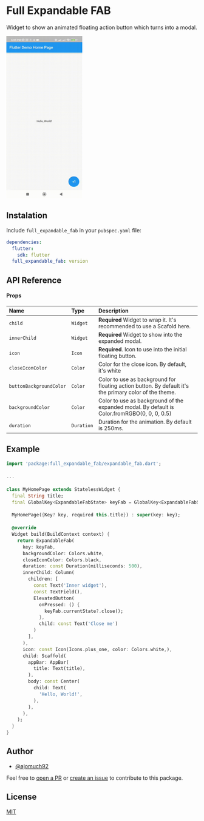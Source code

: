 
# Full Expandable FAB

Widget to show an animated floating action button which turns into a modal.

<img src="https://raw.githubusercontent.com/ajomuch92/expandable_fab/main/demo.gif" width="200" height="429"/>




## Instalation
Include `full_expandable_fab` in your `pubspec.yaml` file:

```yaml
dependencies:
  flutter:
    sdk: flutter
  full_expandable_fab: version
```
## API Reference

#### Props


| Name | Type     | Description                |
| :-------- | :------- | :------------------------- |
| `child`      | `Widget` | **Required** Widget to wrap it. It's recommended to use a Scafold here. |
| `innerChild`      | `Widget` | **Required** Widget to show into the expanded modal. |
| `icon`      | `Icon` | **Required**. Icon to use into the initial floating button. |
| `closeIconColor`      | `Color` |  Color for the close icon. By default, it's white |
| `buttonBackgroundColor`      | `Color` | Color to use as background for floating action button. By default it's the primary color of the theme. |
| `backgroundColor`      | `Color` | Color to use as background of the expanded modal. By default is  Color.fromRGBO(0, 0, 0, 0.5) |
| `duration`      | `Duration` | Duration for the animation. By default is 250ms. |




## Example

```dart
import 'package:full_expandable_fab/expandable_fab.dart';

...

class MyHomePage extends StatelessWidget {
  final String title;
  final GlobalKey<ExpandableFabState> keyFab = GlobalKey<ExpandableFabState>();

  MyHomePage({Key? key, required this.title}) : super(key: key);

  @override
  Widget build(BuildContext context) {
    return ExpandableFab(
      key: keyFab,
      backgroundColor: Colors.white,
      closeIconColor: Colors.black,
      duration: const Duration(milliseconds: 500),
      innerChild: Column(
        children: [
          const Text('Inner widget'),
          const TextField(),
          ElevatedButton(
            onPressed: () {
              keyFab.currentState?.close();
            }, 
            child: const Text('Close me')
          )
        ],
      ),
      icon: const Icon(Icons.plus_one, color: Colors.white,),
      child: Scaffold(
        appBar: AppBar(
          title: Text(title),
        ),
        body: const Center(
          child: Text(
            'Hello, World!',
          ),
        ),
      ),
    );
  }
}
```



## Author

- [@ajomuch92](https://www.github.com/ajomuch92)

Feel free to [open a PR](https://github.com/ajomuch92/expandable_fab/pulls) or [create an issue](https://github.com/ajomuch92/expandable_fab/issues) to contribute to this package.


## License

[MIT](https://github.com/ajomuch92/expandable_fab/blob/main/LICENSE)

